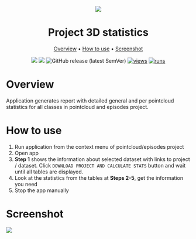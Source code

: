 <div align="center" markdown>

<img src="https://github.com/supervisely-ecosystem/project-3d-stats/releases/download/v0.0.0/poster_3d_stats.png"/>

# Project 3D statistics

<p align="center">
  <a href="#Overview">Overview</a> •
  <a href="#How-to-Use">How to use</a> •
  <a href="#Screenshot">Screenshot</a>
</p>

[![](https://img.shields.io/badge/supervisely-ecosystem-brightgreen)](https://ecosystem.supervise.ly/apps/supervisely-ecosystem/project-3d-stats)
[![](https://img.shields.io/badge/slack-chat-green.svg?logo=slack)](https://supervise.ly/slack)
![GitHub release (latest SemVer)](https://img.shields.io/github/v/release/supervisely-ecosystem/project-3d-stats)
[![views](https://app.supervise.ly/img/badges/views/supervisely-ecosystem/project-3d-stats)](https://supervise.ly)
[![runs](https://app.supervise.ly/img/badges/runs/supervisely-ecosystem/project-3d-stats.png)](https://supervise.ly)

</div>

# Overview

Application generates report with detailed general and per pointcloud statistics for all classes in pointcloud and episodes project.

# How to use

1. Run application from the context menu of pointcloud/episodes project
2. Open app
3. **Step 1** shows the information about selected dataset with links to project / dataset. Click `DOWNLOAD PROJECT AND CALCULATE STATS` button and wait until all tables are displayed.
4. Look at the statistics from the tables at **Steps 2-5**, get the information you need
5. Stop the app manually

# Screenshot

<img src="https://user-images.githubusercontent.com/97401023/199062614-f1620363-b817-40c5-81f0-a95f219dec6e.png">
